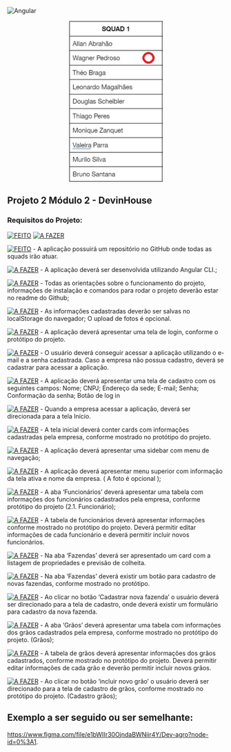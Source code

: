 ![Angular](https://img.shields.io/badge/Angular-DD0031?style=for-the-badge&logo=angular&logoColor=white)

<p align="center"><a href="#"><img align="center" width="218" height="375"  src="/squad.jpg" /></a></p>

## Projeto 2 Módulo 2 - DevinHouse

### Requisitos do Projeto:

[![FEITO](https://img.shields.io/badge/FEITO-2ea44f?style=for-the-badge)](https://)
[![A FAZER](https://img.shields.io/badge/A_FAZER-f60032?style=for-the-badge)](https://)

[![FEITO](https://img.shields.io/badge/FEITO-2ea44f?style=for-the-badge)](https://) - A aplicação possuirá um repositório no GitHub onde todas as squads irão atuar.

[![A FAZER](https://img.shields.io/badge/A_FAZER-f60032?style=for-the-badge)](https://) - A aplicação deverá ser desenvolvida utilizando Angular CLI.;

[![A FAZER](https://img.shields.io/badge/A_FAZER-f60032?style=for-the-badge)](https://) - Todas as orientações sobre o funcionamento do projeto, informações de instalação e comandos para rodar o projeto deverão estar no readme do Github;

[![A FAZER](https://img.shields.io/badge/A_FAZER-f60032?style=for-the-badge)](https://) - As informações cadastradas deverão ser salvas no localStorage do navegador;
O upload de fotos é opcional.

[![A FAZER](https://img.shields.io/badge/A_FAZER-f60032?style=for-the-badge)](https://) - A aplicação deverá apresentar uma tela de login, conforme o protótipo do projeto.

[![A FAZER](https://img.shields.io/badge/A_FAZER-f60032?style=for-the-badge)](https://) - O usuário deverá conseguir acessar a aplicação utilizando o e-mail e a senha cadastrada.
Caso a empresa não possua cadastro, deverá se cadastrar para acessar a aplicação.

[![A FAZER](https://img.shields.io/badge/A_FAZER-f60032?style=for-the-badge)](https://) - A aplicação deverá apresentar uma tela de cadastro com os seguintes campos:
Nome;
CNPJ;
Endereço da sede;
E-mail;
Senha;
Conformação da senha;
Botão de log in 

[![A FAZER](https://img.shields.io/badge/A_FAZER-f60032?style=for-the-badge)](https://) - Quando a empresa acessar a aplicação, deverá ser direcionada para a tela Início.

[![A FAZER](https://img.shields.io/badge/A_FAZER-f60032?style=for-the-badge)](https://) - A tela inicial deverá conter cards com informações cadastradas pela empresa, conforme mostrado no protótipo do projeto.

[![A FAZER](https://img.shields.io/badge/A_FAZER-f60032?style=for-the-badge)](https://) - A aplicação deverá apresentar uma sidebar com menu de navegação;

[![A FAZER](https://img.shields.io/badge/A_FAZER-f60032?style=for-the-badge)](https://) - A aplicação deverá apresentar menu superior com informação da tela ativa e nome da empresa. ( A foto é opcional );

[![A FAZER](https://img.shields.io/badge/A_FAZER-f60032?style=for-the-badge)](https://) - A aba ‘Funcionários’ deverá apresentar uma tabela com informações dos funcionários cadastrados pela empresa, conforme protótipo do projeto (2.1. Funcionário);

[![A FAZER](https://img.shields.io/badge/A_FAZER-f60032?style=for-the-badge)](https://) - A tabela de funcionários deverá apresentar informações conforme mostrado no protótipo do projeto. Deverá permitir editar informações de cada funcionário e deverá permitir incluir novos funcionários.

[![A FAZER](https://img.shields.io/badge/A_FAZER-f60032?style=for-the-badge)](https://) - Na aba ‘Fazendas’ deverá ser apresentado um card com a listagem de propriedades e previsão de colheita.

[![A FAZER](https://img.shields.io/badge/A_FAZER-f60032?style=for-the-badge)](https://) - Na aba ‘Fazendas’ deverá existir um botão para cadastro de novas fazendas, conforme mostrado no protótipo.

[![A FAZER](https://img.shields.io/badge/A_FAZER-f60032?style=for-the-badge)](https://) - Ao clicar no botão ‘Cadastrar nova fazenda’ o usuário deverá ser direcionado para a tela de cadastro, onde deverá existir um formulário para cadastro da nova fazenda.

[![A FAZER](https://img.shields.io/badge/A_FAZER-f60032?style=for-the-badge)](https://) - A aba ‘Grãos’ deverá apresentar uma tabela com informações dos grãos cadastrados pela empresa, conforme mostrado no protótipo do projeto. (Grãos);

[![A FAZER](https://img.shields.io/badge/A_FAZER-f60032?style=for-the-badge)](https://) - A tabela de grãos deverá apresentar informações dos grãos cadastrados, conforme mostrado no protótipo do projeto. Deverá permitir editar informações de cada grão e deverão permitir incluir novos grãos.

[![A FAZER](https://img.shields.io/badge/A_FAZER-f60032?style=for-the-badge)](https://) - Ao clicar no botão ‘incluir novo grão’ o usuário deverá ser direcionado para a tela de cadastro de grãos, conforme mostrado no protótipo do projeto. (Cadastro grãos);

## Exemplo a ser seguido ou ser semelhante:

https://www.figma.com/file/e1bWIIr30OjndaBWNiir4Y/Dev-agro?node-id=0%3A1.

